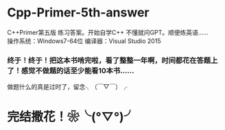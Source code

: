 # Cpp-Primer-5th-answer
C++Primer第五版 练习答案。开始自学C++ 不懂就问GPT。顺便练英语……  
操作系统：Windows7-64位 编译器：Visual Studio 2015
### 终于！终于！把这本书啃完啦，看了整整一年啊，时间都花在答题上了！感觉不做题的话至少能看10本书……
做题什么的真是过时了，留念╮（￣▽￣）╭
# 完结撒花！❀╰(°▽°)╯
